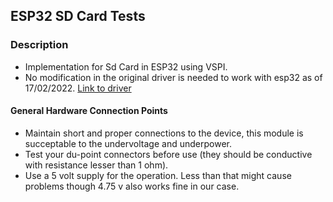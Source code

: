 ## ESP32 SD Card Tests

### Description
- Implementation for Sd Card in ESP32 using VSPI.
- No modification in the original driver is needed to work with esp32 as of 17/02/2022. [Link to driver](https://github.com/micropython/micropython/blob/master/drivers/sdcard/sdcard.py)

#### General Hardware Connection Points
- Maintain short and proper connections to the device, this module is succeptable to the undervoltage and underpower.
- Test your du-point connectors before use (they should be conductive with resistance lesser than 1 ohm).
- Use a 5 volt supply for the operation. Less than that might cause problems though 4.75 v also works fine in our case.
